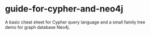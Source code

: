 # guide-for-cypher-and-neo4j
A basic cheat sheet for Cypher query language and a small family tree demo for graph database Neo4j.
